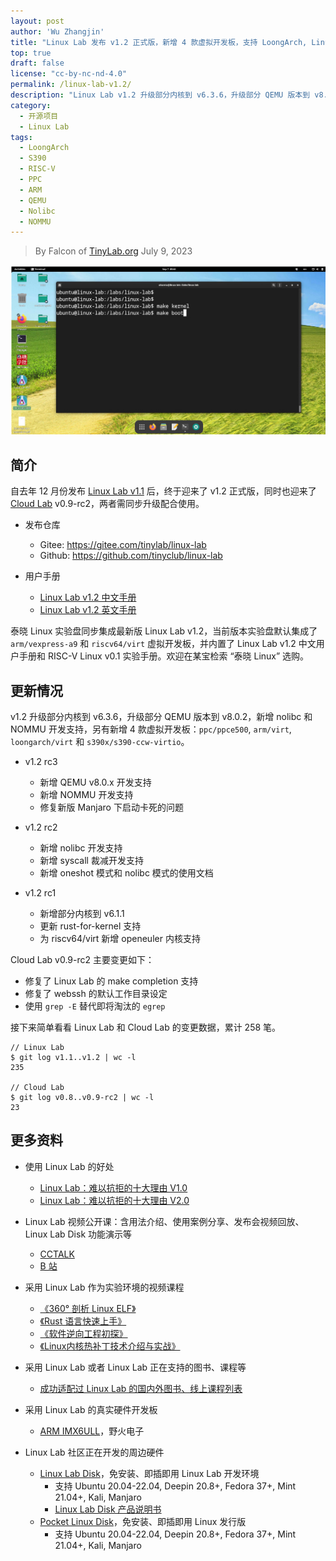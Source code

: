 ```yaml
---
layout: post
author: 'Wu Zhangjin'
title: "Linux Lab 发布 v1.2 正式版，新增 4 款虚拟开发板，支持 LoongArch, Linux v6.3.6 和 QEMU v8.0.2"
top: true
draft: false
license: "cc-by-nc-nd-4.0"
permalink: /linux-lab-v1.2/
description: "Linux Lab v1.2 升级部分内核到 v6.3.6，升级部分 QEMU 版本到 v8.0.2，新增 nolibc 和 NOMMU 开发支持，另有新增 4 款虚拟开发板：ppc/ppce500, arm/virt, loongarch/virt 和 s390x/s390-ccw-virtio。"
category:
  - 开源项目
  - Linux Lab
tags:
  - LoongArch
  - S390
  - RISC-V
  - PPC
  - ARM
  - QEMU
  - Nolibc
  - NOMMU
---
```


> By Falcon of [TinyLab.org][1]
> July 9, 2023

![Linux Lab Shell](/images/disks/linux-lab-disk-kernel-dev.jpg)

## 简介

自去年 12 月份发布 [Linux Lab v1.1](https://tinylab.org/linux-lab-v1.1/) 后，终于迎来了 v1.2 正式版，同时也迎来了 [Cloud Lab](https://tinylab.org/cloud-lab) v0.9-rc2，两者需同步升级配合使用。

* 发布仓库
    * Gitee: <https://gitee.com/tinylab/linux-lab>
    * Github: <https://github.com/tinyclub/linux-lab>

* 用户手册
    * [Linux Lab v1.2 中文手册](https://tinylab.org/pdfs/linux-lab-v1.2-manual-zh.pdf)
    * [Linux Lab v1.2 英文手册](https://tinylab.org/pdfs/linux-lab-v1.2-manual-en.pdf)

泰晓 Linux 实验盘同步集成最新版 Linux Lab v1.2，当前版本实验盘默认集成了 `arm/vexpress-a9` 和 `riscv64/virt` 虚拟开发板，并内置了 Linux Lab v1.2 中文用户手册和 RISC-V Linux v0.1 实验手册。欢迎在某宝检索 “泰晓 Linux” 选购。

## 更新情况

v1.2 升级部分内核到 v6.3.6，升级部分 QEMU 版本到 v8.0.2，新增 nolibc 和 NOMMU 开发支持，另有新增 4 款虚拟开发板：`ppc/ppce500`, `arm/virt`, `loongarch/virt` 和 `s390x/s390-ccw-virtio`。

* v1.2 rc3
    * 新增 QEMU v8.0.x 开发支持
    * 新增 NOMMU 开发支持
    * 修复新版 Manjaro 下启动卡死的问题

* v1.2 rc2
    * 新增 nolibc 开发支持
    * 新增 syscall 裁减开发支持
    * 新增 oneshot 模式和 nolibc 模式的使用文档

* v1.2 rc1
    * 新增部分内核到 v6.1.1
    * 更新 rust-for-kernel 支持
    * 为 riscv64/virt 新增 openeuler 内核支持

Cloud Lab v0.9-rc2 主要变更如下：

* 修复了 Linux Lab 的 make completion 支持
* 修复了 webssh 的默认工作目录设定
* 使用 `grep -E` 替代即将淘汰的 `egrep`

接下来简单看看 Linux Lab 和 Cloud Lab 的变更数据，累计 258 笔。

    // Linux Lab
    $ git log v1.1..v1.2 | wc -l
    235

    // Cloud Lab
    $ git log v0.8..v0.9-rc2 | wc -l
    23

## 更多资料

* 使用 Linux Lab 的好处
    * [Linux Lab：难以抗拒的十大理由 V1.0](https://tinylab.org/why-linux-lab)
    * [Linux Lab：难以抗拒的十大理由 V2.0](https://tinylab.org/why-linux-lab-v2)

* Linux Lab 视频公开课：含用法介绍、使用案例分享、发布会视频回放、Linux Lab Disk 功能演示等
    * [CCTALK](https://www.cctalk.com/m/group/88948325)
    * [B 站](https://space.bilibili.com/687228362/channel/detail?cid=152574)

* 采用 Linux Lab 作为实验环境的视频课程
    * [《360° 剖析 Linux ELF》](https://www.cctalk.com/m/group/88089283)
    * [《Rust 语言快速上手》](https://www.cctalk.com/m/group/89507527)
    * [《软件逆向工程初探》](https://www.cctalk.com/m/group/89626746)
    * [《Linux内核热补丁技术介绍与实战》](https://www.cctalk.com/m/group/89715946)

* 采用 Linux Lab 或者 Linux Lab 正在支持的图书、课程等
    * [成功适配过 Linux Lab 的国内外图书、线上课程列表](https://gitee.com/tinylab/linux-lab/issues/I49VV9)

* 采用 Linux Lab 的真实硬件开发板
    * [ARM IMX6ULL](https://shop155917374.taobao.com/)，野火电子

* Linux Lab 社区正在开发的周边硬件
    * [Linux Lab Disk](https://shop155917374.taobao.com/)，免安装、即插即用 Linux Lab 开发环境
        * 支持 Ubuntu 20.04-22.04, Deepin 20.8+, Fedora 37+, Mint 21.04+, Kali, Manjaro
        * [Linux Lab Disk 产品说明书](https://tinylab.org/linux-lab-disk)
    * [Pocket Linux Disk](https://shop155917374.taobao.com/)，免安装、即插即用 Linux 发行版
        * 支持 Ubuntu 20.04-22.04, Deepin 20.8+, Fedora 37+, Mint 21.04+, Kali, Manjaro

[1]: https://tinylab.org
